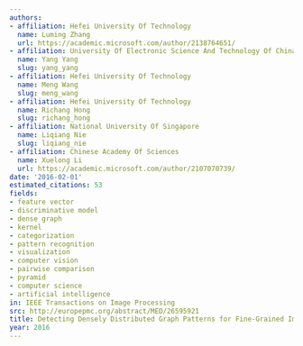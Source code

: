 ```yaml
---
authors:
- affiliation: Hefei University Of Technology
  name: Luming Zhang
  url: https://academic.microsoft.com/author/2138764651/
- affiliation: University Of Electronic Science And Technology Of China
  name: Yang Yang
  slug: yang_yang
- affiliation: Hefei University Of Technology
  name: Meng Wang
  slug: meng_wang
- affiliation: Hefei University Of Technology
  name: Richang Hong
  slug: richang_hong
- affiliation: National University Of Singapore
  name: Liqiang Nie
  slug: liqiang_nie
- affiliation: Chinese Academy Of Sciences
  name: Xuelong Li
  url: https://academic.microsoft.com/author/2107070739/
date: '2016-02-01'
estimated_citations: 53
fields:
- feature vector
- discriminative model
- dense graph
- kernel
- categorization
- pattern recognition
- visualization
- computer vision
- pairwise comparison
- pyramid
- computer science
- artificial intelligence
in: IEEE Transactions on Image Processing
src: http://europepmc.org/abstract/MED/26595921
title: Detecting Densely Distributed Graph Patterns for Fine-Grained Image Categorization
year: 2016
---
```

